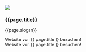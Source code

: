 <div id="ctaBar" class="fixed-bottom border-top">
    <div class="container bg-white">
        <span class="affili" data-affili="{{ page.targetUrl }}" rel="nofollow">
            <div class="row py-2 align-items-center">
                <div class="col-auto">
                    <img src="{{page.image}}" class="img-cta-bar d-none d-lg-block" />
                </div>
                <div class="col-auto">
                    <div class="d-none d-lg-block">
                        <h3 class="h5">{{page.title}}</h3>
                        <p>{{page.slogan}}</p>
                        <div class="btn btn-success">
                            Website von {{ page.title }} besuchen!
                        </div>
                    </div>
                </div>
                <div class="col d-lg-none">
                    <div class="text-center">
                        <div class="btn btn-success">
                            Website von {{ page.title }} besuchen!
                        </div>
                    </div>
                </div>
            </div>
        </span>
    </div>
</div>